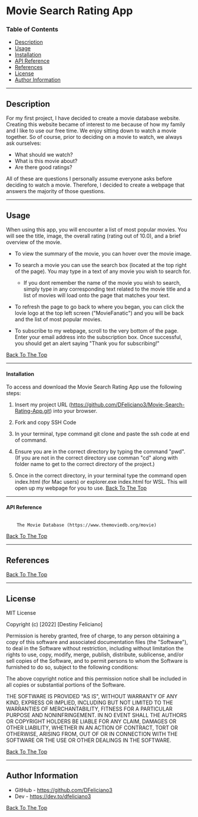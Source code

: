 # Movie Search Rating App

### Table of Contents 

- [Description](#description)
- [Usage](#usage)
- [Installation](#installation)
- [API Reference](#api-reference)
- [References](#references)
- [License](#license)
- [Author Information](#author-information)

---

## Description 

For my first project, I have decided to create a movie database website. Creating this website became of interest to me because of how my family and I like to use our free time. We enjoy sitting down to watch a movie together. So of course, prior to deciding on a movie to watch, we always ask ourselves: 
 - What should we watch?
 - What is this movie about?
 - Are there good ratings?

All of these are questions I personally assume everyone asks before deciding to watch a movie. Therefore, I decided to create a webpage that answers the majority of those questions. 

---

## Usage 

When using this app, you will encounter a list of most popular movies. You will see the title, image, the overall rating (rating out of 10.0), and a brief overview of the movie. 

- To view the summary of the movie, you can hover over the movie image. 

- To search a movie you can use the search box (located at the top right of the page). You may type in a text of any movie you wish to search for. 

    - If you dont remember the name of the movie you wish to search, simply type in any corresponding text related to the movie title and a list of movies will load onto the page that matches your text. 

- To refresh the page to go back to where you began, you can click the lovie logo at the top left screen ("MovieFanatic") and you will be back and the list of most popular movies. 

- To subscribe to my webpage, scroll to the very bottom of the page. Enter your email address into the subscription box. Once successful, you should get an alert saying "Thank you for subscribing!"

[Back To The Top](#movie-search-rating-app)

---

#### Installation 

To access and download the Movie Search Rating App use the following steps: 

1. Insert my project URL (https://github.com/DFeliciano3/Movie-Search-Rating-App.git) into your browser. 

2. Fork and copy SSH Code

3. In your terminal, type command git clone and paste the ssh code at end of command. 

4. Ensure you are in the correct directory by typing the command "pwd". (If you are not in the correct directory use comman "cd" along with folder name to get to the correct directory of the project.)

5. Once in the correct directory, in your terminal type the command open index.html (for Mac users) or explorer.exe index.html for WSL. This will open up my webpage for you to use. 
[Back To The Top](#movie-search-rating-app)

---

#### API Reference 

```html

    The Movie Database (https://www.themoviedb.org/movie)

```

[Back To The Top](#movie-search-rating-app)

---

## References
[Back To The Top](#movie-search-rating-app)

---

## License  

MIT License

Copyright (c) [2022] [Destiny Feliciano]

Permission is hereby granted, free of charge, to any person obtaining a copy
of this software and associated documentation files (the "Software"), to deal
in the Software without restriction, including without limitation the rights
to use, copy, modify, merge, publish, distribute, sublicense, and/or sell
copies of the Software, and to permit persons to whom the Software is
furnished to do so, subject to the following conditions:

The above copyright notice and this permission notice shall be included in all
copies or substantial portions of the Software.

THE SOFTWARE IS PROVIDED "AS IS", WITHOUT WARRANTY OF ANY KIND, EXPRESS OR
IMPLIED, INCLUDING BUT NOT LIMITED TO THE WARRANTIES OF MERCHANTABILITY,
FITNESS FOR A PARTICULAR PURPOSE AND NONINFRINGEMENT. IN NO EVENT SHALL THE
AUTHORS OR COPYRIGHT HOLDERS BE LIABLE FOR ANY CLAIM, DAMAGES OR OTHER
LIABILITY, WHETHER IN AN ACTION OF CONTRACT, TORT OR OTHERWISE, ARISING FROM,
OUT OF OR IN CONNECTION WITH THE SOFTWARE OR THE USE OR OTHER DEALINGS IN THE
SOFTWARE.

[Back To The Top](#movie-search-rating-app)

---

## Author Information

- GitHub - https://github.com/DFeliciano3
- Dev - https://dev.to/dfeliciano3

[Back To The Top](#movie-search-rating-app)
